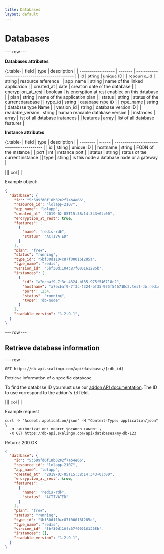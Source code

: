 ```yaml
---
title: Databases
layout: default
---
```


# Databases

--- row ---

**Databases attributes**

{:.table}
| field              | type    | description                                    |
| ------------------ | ------- | ---------------------------------------------- |
| id                 | string  | unique ID                                      |
| resource_id        | string  | resource reference                             |
| app_name           | string  | name of the linked application                 |
| created_at         | date    | creation date of the database                  |
| encryption_at_rest | boolean | is encryption at rest enabled on this database |
| plan               | string  | name of the application plan                   |
| status             | string  | status of the current database                 |
| type_id            | string  | database type ID                               |
| type_name          | string  | database type Name                             |
| version_id         | string  | database version ID                            |
| readable_version   | string  | human readable database version                |
| instances          | array   | list of all database instances                 |
| features           | array   | list of all database features                  |

**Instance attributes**

{:.table}
| field    | type   | description                               |
| -------- | ------ | ----------------------------------------- |
| id       | string | unique ID                                 |
| hostname | string | FQDN of the instance                      |
| port     | int    | instance port                             |
| status   | string | status of the current instance            |
| type     | string | is this node a database node or a gateway |

||| col |||

Example object:

```json
{
  "database": {
    "id": "5c599fd6f18b3202f7ab4e66",
    "resource_id": "lolapp-2107",
    "app_name": "lolapp",
    "created_at": "2019-02-05T15:38:14.343+01:00",
    "encryption_at_rest": true,
    "features": [
      {
        "name": "redis-rdb",
        "status": "ACTIVATED"
      }
    ],
    "plan": "free",
    "status": "running",
    "type_id": "5bf30d1104c87f000161285a",
    "type_name": "redis",
    "version_id": "5bf30d1104c87f000161285b",
    "instances": [
      {
        "id": "a7ecbaf9-7f3c-4324-bf35-975f546718c2",
        "hostname": "a7ecbaf9-7f3c-4324-bf35-975f546718c2.test-db.redis.dbs.scalingo.com",
        "port": 1234,
        "status": "running",
        "type": "db-node",
      }
    ],
    "readable_version": "3.2.9-1",
  }
}
```

--- row ---

## Retrieve database information

--- row ---

`GET https://db-api.scalingo.com/api/databases/[:db_id]`

Retrieve information of a specific database

To find the database ID you must use our [addon API documentation](/addons).
The ID to use correspond to the addon's `id` field.


||| col |||

Example request

```shell
curl -H "Accept: application/json" -H "Content-Type: application/json" \
  -H "Authorization: Bearer $BEARER_TOKEN" \
  -X GET https://db-api.scalingo.com/api/databases/my-db-123
```

Returns 200 OK

```json
{
  "database": {
    "id": "5c599fd6f18b3202f7ab4e66",
    "resource_id": "lolapp-2107",
    "app_name": "lolapp",
    "created_at": "2019-02-05T15:38:14.343+01:00",
    "encryption_at_rest": true,
    "features": [
      {
        "name": "redis-rdb",
        "status": "ACTIVATED"
      }
    ],
    "plan": "free",
    "status": "running",
    "type_id": "5bf30d1104c87f000161285a",
    "type_name": "redis",
    "version_id": "5bf30d1104c87f000161285b",
    "instances": [],
    "readable_version": "3.2.9-1",
  }
}
```

